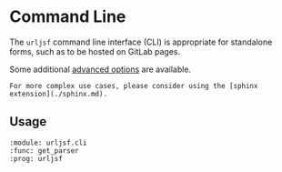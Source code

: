 # Command Line

The `urljsf` command line interface (CLI) is appropriate for standalone forms, such as
to be hosted on GitLab pages.

Some additional [advanced options](./advanced.md) are available.

```{note}
For more complex use cases, please consider using the [sphinx extension](./sphinx.md).
```

## Usage

```{argparse}
:module: urljsf.cli
:func: get_parser
:prog: urljsf
```
